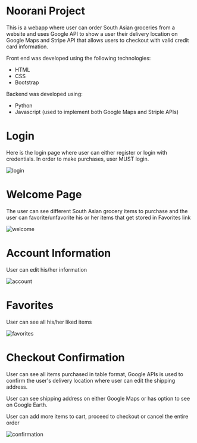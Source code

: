 # Noorani Project
 
 This is a webapp where user can order South Asian groceries from a website and uses Google API to show a user their delivery location on Google Maps and Stripe API that allows users to checkout with valid credit card information.
 
 Front end was developed using the following technologies:
 
 - HTML
 - CSS
 - Bootstrap
 
 Backend was developed using:
 
 - Python
 - Javascript (used to implement both Google Maps and Striple APIs)
 
 
# Login
 
 Here is the login page where user can either register or login with credentials. In order to make purchases, user MUST login.
 
![login](https://user-images.githubusercontent.com/49471791/92183460-582edc00-ee03-11ea-8ddb-6568bed7a6df.JPG)



# Welcome Page

The user can see different South Asian grocery items to purchase and the user can favorite/unfavorite his or her items that get stored in Favorites link



![welcome](https://user-images.githubusercontent.com/49471791/92183779-397d1500-ee04-11ea-8087-049162a7d95c.JPG)


# Account Information

User can edit his/her information

![account](https://user-images.githubusercontent.com/49471791/92184517-4a2e8a80-ee06-11ea-85b1-63c3d28bb39e.JPG)


# Favorites

User can see all his/her liked items

![favorites](https://user-images.githubusercontent.com/49471791/92184685-c5903c00-ee06-11ea-9066-37dda9e256b5.JPG)



# Checkout Confirmation

User can see all items purchased in table format, Google APIs is used to confirm the user's delivery location where user can edit the shipping address.

User can see shipping address on either Google Maps or has option to see on Google Earth.

User can add more items to cart, proceed to checkout or cancel the entire order

![confirmation](https://user-images.githubusercontent.com/49471791/92185259-44d23f80-ee08-11ea-905e-eed87086ee04.JPG)


